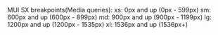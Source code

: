 MUI SX breakpoints(Media queries):
xs: 0px and up (0px - 599px)
sm: 600px and up (600px - 899px)
md: 900px and up (900px - 1199px)
lg: 1200px and up (1200px - 1535px)
xl: 1536px and up (1536px+)

